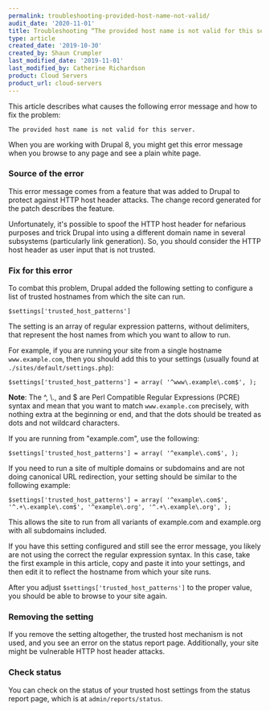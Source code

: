 ```yaml
---
permalink: troubleshooting-provided-host-name-not-valid/
audit_date: '2020-11-01'
title: Troubleshooting “The provided host name is not valid for this server” error message
type: article
created_date: '2019-10-30'
created_by: Shaun Crumpler
last_modified_date: '2019-11-01'
last_modified_by: Catherine Richardson
product: Cloud Servers
product_url: cloud-servers
---
```


This article describes what causes the following error message and how to fix
the problem:

``The provided host name is not valid for this server.``

When you are working with Drupal 8, you might get this error message when you
browse to any page and see a plain white page.

### Source of the error

This error message comes from a feature that was added to Drupal to protect
against HTTP host header attacks. The change record generated for the patch
describes the feature.

Unfortunately, it's possible to spoof the HTTP host header for nefarious purposes and trick Drupal into using a different domain name in several subsystems (particularly link generation). So, you should consider the HTTP host header as user input that is not trusted.



### Fix for this error

To combat this problem, Drupal added the following setting to configure a list
of trusted hostnames from which the site can run.

`$settings['trusted_host_patterns']`

The setting is an array of regular expression patterns, without delimiters,
that represent the host names from which you want to allow to run.

For example, if you are running your site from a single hostname ``www.example.com``, then you should add this to your settings (usually found at ``./sites/default/settings.php``):

``$settings['trusted_host_patterns'] = array(
  '^www\.example\.com$',
);``

**Note**: The ^, \\., and $ are Perl Compatible Regular Expressions  (PCRE) syntax and mean that you want to match
``www.example.com`` precisely, with nothing extra at the beginning or end, and
that the dots should be treated as dots and not wildcard characters.

If you are running from "example.com", use the following:

``$settings['trusted_host_patterns'] = array(
  '^example\.com$',
);``

If you need to run a site of multiple domains or subdomains and are not doing
canonical URL redirection, your setting should be similar to the following
example:

``$settings['trusted_host_patterns'] = array(
  '^example\.com$',
  '^.+\.example\.com$',
  '^example\.org',
  '^.+\.example\.org',
);``

This allows the site to run from all variants of example.com and example.org
with all subdomains included.

If you have this setting configured and still see the error message, you
likely are not using the correct the regular expression syntax. In this case,
take the first example in this article, copy and paste it into your settings, and
then edit it to reflect the hostname from which your site runs.


After you adjust ``$settings['trusted_host_patterns']`` to the proper value,
you should be able to browse to your site again.

### Removing the setting

If you remove the setting altogether, the trusted host mechanism is not used,
and you see an error on the status report page. Additionally, your site might
be vulnerable HTTP host header attacks.

### Check status

You can check on the status of your trusted host settings from the status
report page, which is at ``admin/reports/status``.
